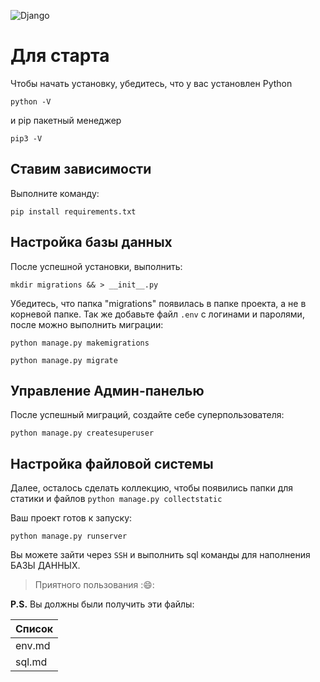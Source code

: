 ![Django](https://static.djangoproject.com/img/logos/django-logo-negative.1d528e2cb5fb.png)


# Для старта

Чтобы начать установку, убедитесь, что у вас установлен Python

`python -V`


и pip пакетный менеджер

`pip3 -V`


## Ставим зависимости

Выполните команду:

`pip install requirements.txt`


## Настройка базы данных

После успешной установки, выполнить:

`mkdir migrations && > __init__.py`


Убедитесь, что папка "migrations" появилась в папке проекта, а не в корневой папке.
Так же добавьте файл `.env` с логинами и паролями,
после можно выполнить миграции:


`python manage.py makemigrations`

`python manage.py migrate`



## Управление Админ-панелью

После успешный миграций, создайте себе суперпользователя:

`python manage.py createsuperuser`



## Настройка файловой системы

Далее, осталось сделать коллекцию, чтобы появились папки для статики и файлов
`python manage.py collectstatic`


Ваш проект готов к запуску:

`python manage.py runserver`


Вы можете зайти через `SSH` и выполнить sql команды для наполнения БАЗЫ ДАННЫХ.

> Приятного пользования ::smile::


**P.S.** Вы должны были получить эти файлы:

| Список |
| ------ |
| env.md |
| sql.md |



